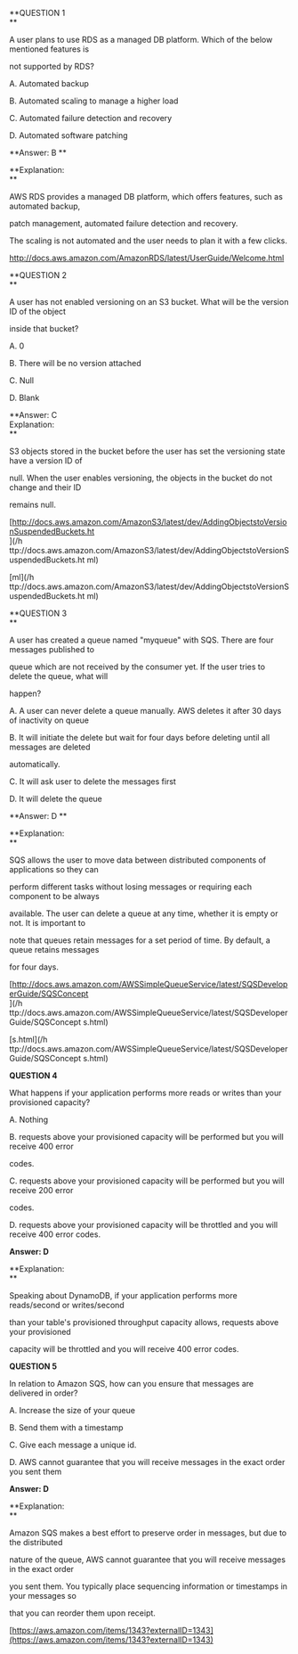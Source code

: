 **QUESTION 1    
**

A user plans to use RDS as a managed DB platform. Which of the below mentioned features is

not supported by RDS?

A. Automated backup

B. Automated scaling to manage a higher load

C. Automated failure detection and recovery

D. Automated software patching

**Answer: B  **

**Explanation:    
**

AWS RDS provides a managed DB platform, which offers features, such as automated backup,

patch management, automated failure detection and recovery.

The scaling is not automated and the user needs to plan it with a few clicks.

[http://docs.aws.amazon.com/AmazonRDS/latest/UserGuide/Welcome.html    
](http://docs.aws.amazon.com/AmazonRDS/latest/UserGuide/Welcome.html)

**QUESTION 2    
**

A user has not enabled versioning on an S3 bucket. What will be the version ID of the object

inside that bucket?

A. 0

B. There will be no version attached

C. Null

D. Blank

**Answer: C    
Explanation:    
**

S3 objects stored in the bucket before the user has set the versioning state have a version ID of

null. When the user enables versioning, the objects in the bucket do not change and their ID

remains null.

[http://docs.aws.amazon.com/AmazonS3/latest/dev/AddingObjectstoVersionSuspendedBuckets.ht    
](/h ttp://docs.aws.amazon.com/AmazonS3/latest/dev/AddingObjectstoVersionSuspendedBuckets.ht  ml)

[ml](/h ttp://docs.aws.amazon.com/AmazonS3/latest/dev/AddingObjectstoVersionSuspendedBuckets.ht  ml)



**QUESTION 3    
**

A user has created a queue named "myqueue" with SQS. There are four messages published to

queue which are not received by the consumer yet. If the user tries to delete the queue, what will

happen?

A. A user can never delete a queue manually. AWS deletes it after 30 days of inactivity on queue

B. It will initiate the delete but wait for four days before deleting until all messages are deleted

automatically.

C. It will ask user to delete the messages first

D. It will delete the queue

**Answer: D  **

**Explanation:    
**

SQS allows the user to move data between distributed components of applications so they can

perform different tasks without losing messages or requiring each component to be always

available. The user can delete a queue at any time, whether it is empty or not. It is important to

note that queues retain messages for a set period of time. By default, a queue retains messages

for four days.

[http://docs.aws.amazon.com/AWSSimpleQueueService/latest/SQSDeveloperGuide/SQSConcept    
](/h ttp://docs.aws.amazon.com/AWSSimpleQueueService/latest/SQSDeveloperGuide/SQSConcept  s.html)

[s.html](/h ttp://docs.aws.amazon.com/AWSSimpleQueueService/latest/SQSDeveloperGuide/SQSConcept  s.html)



**QUESTION 4**

What happens if your application performs more reads or writes than your provisioned capacity?

A. Nothing

B. requests above your provisioned capacity will be performed but you will receive 400 error

codes.

C. requests above your provisioned capacity will be performed but you will receive 200 error

codes.

D. requests above your provisioned capacity will be throttled and you will receive 400 error codes.

**Answer: D**

**Explanation:  
**

Speaking about DynamoDB, if your application performs more reads/second or writes/second

than your table's provisioned throughput capacity allows, requests above your provisioned

capacity will be throttled and you will receive 400 error codes.



**QUESTION 5**

In relation to Amazon SQS, how can you ensure that messages are delivered in order?

A. Increase the size of your queue

B. Send them with a timestamp

C. Give each message a unique id.

D. AWS cannot guarantee that you will receive messages in the exact order you sent them

**Answer: D**

**Explanation:  
**

Amazon SQS makes a best effort to preserve order in messages, but due to the distributed

nature of the queue, AWS cannot guarantee that you will receive messages in the exact order

you sent them. You typically place sequencing information or timestamps in your messages so

that you can reorder them upon receipt.

[https://aws.amazon.com/items/1343?externalID=1343](https://aws.amazon.com/items/1343?externalID=1343)





